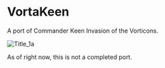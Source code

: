 # VortaKeen
A port of Commander Keen Invasion of the Vorticons.

![Title_1a](https://user-images.githubusercontent.com/36487623/174703312-db8a6359-3f48-4fff-a18e-bc3d8b22809c.png)

As of right now, this is not a completed port.

